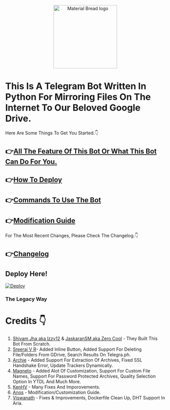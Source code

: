 <p align="center">
  <img width="200" src="https://media4.giphy.com/media/1jWAx072bAJwMebcl7/200w.gif?cid=82a1493bnsutnhqk7gyyjf1k0m8rbad3qp6t6gan3zf9vr6b&rid=200w.gif" alt="Material Bread logo">
</p> 


<p align="center">

# This Is A Telegram Bot Written In Python For Mirroring Files On The Internet To Our Beloved Google Drive.
</p>

Here Are Some Things To Get You Started.👇


## 👉[All The Feature Of This Bot Or What This Bot Can Do For You.](https://github.com/iamLiquidX/MirrorX/wiki/Feature-Or-What-This-Bot-Can-Do)

## 👉[How To Deploy](https://github.com/iamLiquidX/MirrorX/wiki/How-To-Deploy)

## 👉[Commands To Use The Bot](https://github.com/iamLiquidX/MirrorX/wiki/Commands-To-Use-This-Bot)

## 👉[Modification Guide](https://github.com/iamLiquidX/MirrorX/wiki/Modification)


For The Most Recent Changes, Please Check The Changelog.👇

## 👉[Changelog](https://github.com/iamLiquidX/MirrorX/wiki/Changelog)

## Deploy Here!
[![Deploy](https://www.herokucdn.com/deploy/button.svg)](https://dashboard.heroku.com/new?template=https://github.com/my-cp-stuff/Mirrorbot)

### The Legacy Way

# Credits 👇

1. [Shivam Jha aka lzzy12](https://github.com/lzzy12) & [JaskaranSM aka Zero Cool](https://github.com/jaskaranSM) - They Built This Bot From Scratch. 
2. [Sreeraj V R](https://github.com/SVR666)- Added Inline Button, Added Support For Deleting File/Folders From GDrive, Search Results On Telegra.ph.
3. [Archie](https://github.com/archie9211) - Added Support For Extraction Of Archives, Fixed SSL Handshake Error, Update Trackers Dynamically.
4. [Magneto](https://github.com/magneto261290) - Added Alot Of Customization, Support For Custom File Names, Support For Password Protected Archives, Quality Selection Option In YTDL And Much More.
5. [KenHV](https://github.com/KenHV) - Many Fixes And Imporovements.
6. [Anos](https://github.com/destiny6520) - Modification/Customization Guide.
7. [Viswanath](https://github.com/nenokkadine) - Fixes & Improvements, Dockerfile Clean Up, DHT Support In Aria.  
